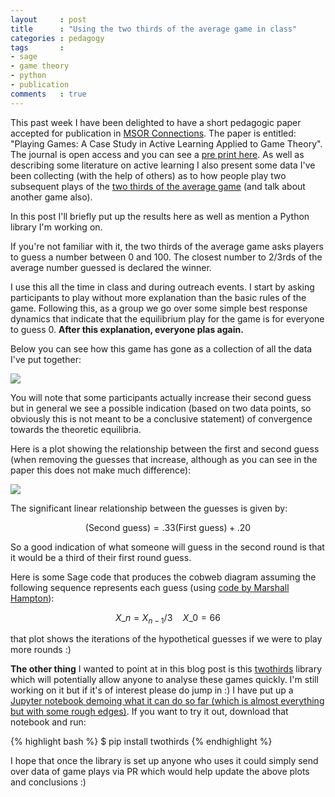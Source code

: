 ```yaml
---
layout     : post
title      : "Using the two thirds of the average game in class"
categories : pedagogy
tags       :
- sage
- game theory
- python
- publication
comments   : true
---
```


This past week I have been delighted to have a short pedagogic paper accepted
for publication in [MSOR
Connections](https://journals.gre.ac.uk/index.php/msor). The paper is entitled:
"Playing Games: A Case Study in Active Learning Applied to Game Theory". The
journal is open access and you can see a [pre print
here](https://github.com/drvinceknight/Playing-games-a-case-study-in-active-learning/blob/master/paper/paper.pdf).
As well as describing some literature on active learning I also present some
data I've been collecting (with the help of others) as to how people play two
subsequent plays of the [two thirds of the average
game](https://en.wikipedia.org/wiki/Guess_2/3_of_the_average) (and talk about
another game also).

In this post I'll briefly put up the results here as well as mention a
Python library I'm working on.

If you're not familiar with it, the two thirds of the average game asks players
to guess a number between 0 and 100. The closest number to 2/3rds of the average
number guessed is declared the winner.

I use this all the time in class and during outreach events. I start by asking
participants to play without more explanation than the basic rules of the game.
Following this, as a group we go over some simple best response dynamics that
indicate that the equilibrium play for the game is for everyone to guess 0.
**After this explanation, everyone plas again.**

Below you can see how this game has gone as a collection of all the data I've
put together:

![]({{site.baseurl}}/assets/images/histogram_of_guesses.png)

You will note that some participants actually increase their second guess but in
general we see a possible indication (based on two data points, so obviously
this is not meant to be a conclusive statement) of convergence towards the
theoretic equilibria.

Here is a plot showing the relationship between the first and second guess (when
removing the guesses that increase, although as you can see in the paper this
does not make much difference):

![]({{site.baseurl}}/assets/images/jointplot_of_guesses_removing_increasing_guesses.png)

The significant linear relationship between the guesses is given by:

$$
(\text{Second guess}) = .33(\text{First guess}) + .20
$$

So a good indication of what someone will guess in the second round is that it
would be a third of their first round guess.

Here is some Sage code that produces the cobweb diagram assuming the following
sequence represents each guess (using [code by Marshall
Hampton](http://wiki.sagemath.org/interact/dynsys)):

$$
X\_n = X_{n-1}/3 \quad X\_0 = 66
$$

<div class="compute"><script type="text/x-sage">
def cobweb(a_function, start, mask = 0, iterations = 20, xmin = 0, xmax = 1):
    '''
    Returns a graphics object of a plot of the function and a cobweb trajectory starting from the value start.

    INPUT:
        a_function: a function of one variable
        start: the starting value of the iteration
        mask: (optional) the number of initial iterates to ignore
        iterations: (optional) the number of iterations to draw, following the masked iterations
        xmin: (optional) the lower end of the plotted interval
        xmax: (optional) the upper end of the plotted interval

    EXAMPLES:
        sage: f = lambda x: 3.9*x*(1-x)
        sage: show(cobweb(f,.01,iterations=200), xmin = 0, xmax = 1, ymin=0)

    '''
    basic_plot = plot(a_function, xmin = xmin, xmax = xmax, color='green', legend_label='$y=f(X_{n-1})$')
    id_plot = plot(lambda x: x, xmin = xmin, xmax = xmax, legend_label='y=x')
    iter_list = []
    current = start
    for i in range(mask):
        current = a_function(current)
    for i in range(iterations):
        iter_list.append([current,a_function(current)])
        current = a_function(current)
        iter_list.append([current,current])
    cobweb = line(iter_list, rgbcolor = (1,0,0))
    return basic_plot + id_plot + cobweb

cobweb(lambda x:x/3, 66, xmax=100)
</script></div>

that plot shows the iterations of the hypothetical guesses if we were to play more rounds :)

**The other thing** I wanted to point at in this blog post is this
[twothirds](https://github.com/drvinceknight/TwoThirds) library which will
potentially allow anyone to analyse these games quickly. I'm still working on
it but if it's of interest please do jump in :) I have put up a [Jupyter
notebook demoing what it can do so far (which is almost everything but with
some rough
edges)](https://github.com/drvinceknight/TwoThirds/blob/master/demo.ipynb). If
you want to try it out, download that notebook and run:

{% highlight bash %}
$ pip install twothirds
{% endhighlight %}

I hope that once the library is set up anyone who uses it could simply send
over data of game plays via PR which would help update the above plots and
conclusions :)
